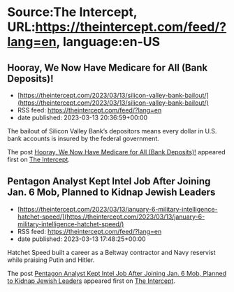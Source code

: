 # Source:The Intercept, URL:https://theintercept.com/feed/?lang=en, language:en-US

## Hooray, We Now Have Medicare for All (Bank Deposits)!
 - [https://theintercept.com/2023/03/13/silicon-valley-bank-bailout/](https://theintercept.com/2023/03/13/silicon-valley-bank-bailout/)
 - RSS feed: https://theintercept.com/feed/?lang=en
 - date published: 2023-03-13 20:36:59+00:00

<p>The bailout of Silicon Valley Bank’s depositors means every dollar in U.S. bank accounts is insured by the federal government.</p>
<p>The post <a href="https://theintercept.com/2023/03/13/silicon-valley-bank-bailout/" rel="nofollow">Hooray, We Now Have Medicare for All (Bank Deposits)!</a> appeared first on <a href="https://theintercept.com" rel="nofollow">The Intercept</a>.</p>

## Pentagon Analyst Kept Intel Job After Joining Jan. 6 Mob, Planned to Kidnap Jewish Leaders
 - [https://theintercept.com/2023/03/13/january-6-military-intelligence-hatchet-speed/](https://theintercept.com/2023/03/13/january-6-military-intelligence-hatchet-speed/)
 - RSS feed: https://theintercept.com/feed/?lang=en
 - date published: 2023-03-13 17:48:25+00:00

<p>Hatchet Speed built a career as a Beltway contractor and Navy reservist while praising Putin and Hitler.</p>
<p>The post <a href="https://theintercept.com/2023/03/13/january-6-military-intelligence-hatchet-speed/" rel="nofollow">Pentagon Analyst Kept Intel Job After Joining Jan. 6 Mob, Planned to Kidnap Jewish Leaders</a> appeared first on <a href="https://theintercept.com" rel="nofollow">The Intercept</a>.</p>

